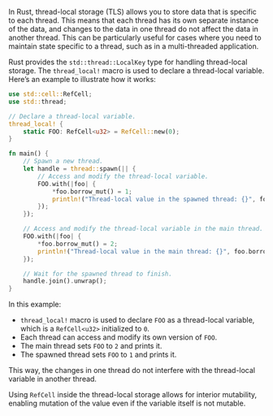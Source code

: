 In Rust, thread-local storage (TLS) allows you to store data that is specific to each thread. This means that each thread has its own separate instance of the data, and changes to the data in one thread do not affect the data in another thread. This can be particularly useful for cases where you need to maintain state specific to a thread, such as in a multi-threaded application.

Rust provides the `std::thread::LocalKey` type for handling thread-local storage. The `thread_local!` macro is used to declare a thread-local variable. Here’s an example to illustrate how it works:

```rust
use std::cell::RefCell;
use std::thread;

// Declare a thread-local variable.
thread_local! {
    static FOO: RefCell<u32> = RefCell::new(0);
}

fn main() {
    // Spawn a new thread.
    let handle = thread::spawn(|| {
        // Access and modify the thread-local variable.
        FOO.with(|foo| {
            *foo.borrow_mut() = 1;
            println!("Thread-local value in the spawned thread: {}", foo.borrow());
        });
    });

    // Access and modify the thread-local variable in the main thread.
    FOO.with(|foo| {
        *foo.borrow_mut() = 2;
        println!("Thread-local value in the main thread: {}", foo.borrow());
    });

    // Wait for the spawned thread to finish.
    handle.join().unwrap();
}
```

In this example:

- `thread_local!` macro is used to declare `FOO` as a thread-local variable, which is a `RefCell<u32>` initialized to `0`.
- Each thread can access and modify its own version of `FOO`.
- The main thread sets `FOO` to `2` and prints it.
- The spawned thread sets `FOO` to `1` and prints it.

This way, the changes in one thread do not interfere with the thread-local variable in another thread. 

Using `RefCell` inside the thread-local storage allows for interior mutability, enabling mutation of the value even if the variable itself is not mutable.